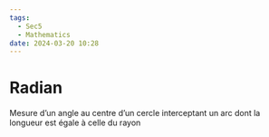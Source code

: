 ```yaml
---
tags:
  - Sec5
  - Mathematics
date: 2024-03-20 10:28
---
```


# Radian

Mesure d’un angle au centre d’un cercle interceptant un arc dont la longueur est égale à celle du rayon
